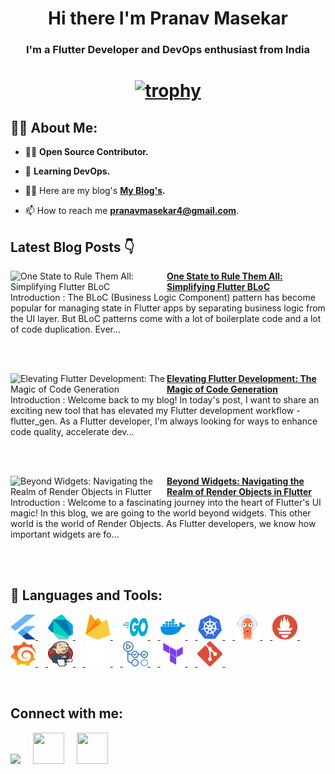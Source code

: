 <!-- <a href="#"><img width="100%" height="auto" src="https://i.imgur.com/iXuL1HG.png" height="175px"/></a> -->

<h1 align="center">Hi there I'm Pranav Masekar</h1>
<h3 align="center">I'm a Flutter Developer and DevOps enthusiast from India</h3>

<h1 align ="center">

 [![trophy](https://github-profile-trophy.vercel.app/?username=PranavMasekar&theme=onedark&column=-1)](https://github.com/ryo-ma/github-profile-trophy)
 
</h1>

## 🙋‍♂️ About Me:

- 👨‍💻  **Open Source Contributor.**

- 🌱 **Learning DevOps.**

- 👨‍💻 Here are my blog's **[My Blog's](https://sungod.hashnode.dev/).**

- 📫 How to reach me **pranavmasekar4@gmail.com**.

## Latest Blog Posts 👇
<!-- HASHNODE_BLOG:START -->
<p align="left">
<a href="https://sungod.hashnode.dev//one-state-flutter-bloc" title="One State to Rule Them All: Simplifying Flutter BLoC"><img src="https://cdn.hashnode.com/res/hashnode/image/upload/v1693116848044/25effb70-1edd-42b7-8f85-5001d812f387.png" alt="One State to Rule Them All: Simplifying Flutter BLoC" width="250px" align="left" /></a>
<a href="https://sungod.hashnode.dev//one-state-flutter-bloc" title="One State to Rule Them All: Simplifying Flutter BLoC"><strong>One State to Rule Them All: Simplifying Flutter BLoC</strong></a>
<br/> Introduction :
The BLoC (Business Logic Component) pattern has become popular for managing state in Flutter apps by separating business logic from the UI layer. But BLoC patterns come with a lot of boilerplate code and a lot of code duplication. Ever... </p> <br/> <br/>
<p align="left">
<a href="https://sungod.hashnode.dev//flutter-gen" title="Elevating Flutter Development: The Magic of Code Generation"><img src="https://cdn.hashnode.com/res/hashnode/image/upload/v1692449190169/c42750bc-dfe8-46c3-8b4b-9f1daf1e8613.png" alt="Elevating Flutter Development: The Magic of Code Generation" width="250px" align="left" /></a>
<a href="https://sungod.hashnode.dev//flutter-gen" title="Elevating Flutter Development: The Magic of Code Generation"><strong>Elevating Flutter Development: The Magic of Code Generation</strong></a>
<br/> Introduction :
Welcome back to my blog! In today's post, I want to share an exciting new tool that has elevated my Flutter development workflow - flutter_gen. As a Flutter developer, I'm always looking for ways to enhance code quality, accelerate dev... </p> <br/> <br/>
<p align="left">
<a href="https://sungod.hashnode.dev//beyond-widgets" title="Beyond Widgets: Navigating the Realm of Render Objects in Flutter"><img src="https://cdn.hashnode.com/res/hashnode/image/upload/v1691839395630/514f1e20-4a65-4e70-b55d-2b8de1f5d88f.png" alt="Beyond Widgets: Navigating the Realm of Render Objects in Flutter" width="250px" align="left" /></a>
<a href="https://sungod.hashnode.dev//beyond-widgets" title="Beyond Widgets: Navigating the Realm of Render Objects in Flutter"><strong>Beyond Widgets: Navigating the Realm of Render Objects in Flutter</strong></a>
<br/> Introduction :
Welcome to a fascinating journey into the heart of Flutter's UI magic! In this blog, we are going to the world beyond widgets. This other world is the world of Render Objects.
As Flutter developers, we know how important widgets are fo... </p> <br/> <br/>
<!-- HASHNODE_BLOG:END -->

## 🚀 Languages and Tools:

<p align="left"> 
    <a href="https://flutter.dev/" target="_blank"> <img src="images/flutter.svg" height="40" width = "40"/> </a>
     <img width="12" />
    <a href="https://dart.dev/" target="_blank"> <img src="images/dart.svg" height="40" width = "40"/> </a> 
    </a>  
     <img width="12" />
    <a href="https://firebase.google.com/" target="_blank"> <img src="images/firebase.svg" height="40" width = "40"/> </a> 
     <img width="12" /> 
    <a href="https://go.dev/" target="_blank"> <img src="images/golang.svg" height="40" width = "40"/>
     <img width="12" />
    <a href="https://hub.docker.com/u/pranav18vk" target="_blank"> <img src="images/docker.svg" height="40" width = "40"/>
     <img width="12" />
    <a href="https://kubernetes.io/" target="_blank"> <img src="images/kubernets.svg" height="40" width = "40"/>
     <img width="12" />
    <a href="https://argo-cd.readthedocs.io/en/stable/" target="_blank"> <img src="images/argocd.svg" height="40" width = "40"/>
     <img width="12" />
    <a href="https://prometheus.io/" target="_blank"> <img src="images/prometheus.svg" height="40" width = "40"/>
     <img width="12" />
    <a href="https://grafana.com/" target="_blank"> <img src="images/grafana.svg" height="40" width = "40"/>
     <img width="12" />
    <a href="https://www.jenkins.io/" target="_blank"> <img src="images/jenkins.svg" height="40" width = "40"/>
     <img width="12" />
    <a href="https://circleci.com/" target="_blank"> <img src="images/circleci.png" height="40" width = "40"/>
     <img width="12" />
    <a href="https://docs.github.com/en/actions/learn-github-actions/understanding-github-actions" target="_blank"> <img src="images/actions.png" height="40" width = "40"/>
     <img width="12" />
    <a href="https://www.terraform.io/" target="_blank"> <img src="images/terraform.svg" height="40" width = "40"/>
     <img width="12" />
    <a href="https://git-scm.com/" target="_blank"> <img src="images/git.svg" height="40" width = "40"/> </a>
     <img width="12" />
</p>

<br/>

## Connect with me:
<p align="left">

<a href = "https://www.linkedin.com/in/pranav-masekar-556534214/"><img src="https://img.icons8.com/fluent/48/000000/linkedin.png"/></a>
 <img width="12" />
<a href = "https://twitter.com/Pranav18vk"><img src="https://cdn.worldvectorlogo.com/logos/twitter-6.svg" height="50" width = "50"/></a>
 <img width="12" />
<a href = "https://sungod.hashnode.dev/"><img src="https://img.icons8.com/?size=512&id=HnB8zGOh5xgd&format=png" height="50" width = "50"/></a>
 <img width="12" />

</p>
